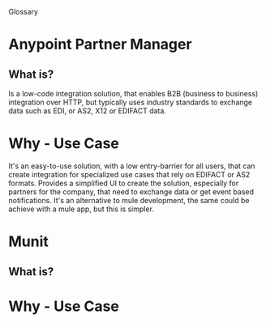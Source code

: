 Glossary

# Anypoint Partner Manager

## What is?
Is a low-code integration solution, that enables B2B (business to business) integration over HTTP, but typically uses industry standards to exchange
data such as EDI, or AS2, X12 or EDIFACT data.

# Why - Use Case
It's an easy-to-use solution, with a low entry-barrier for all users, that can create integration for specialized use cases that rely on EDIFACT or AS2 formats.
Provides a simplified UI to create the solution, especially for partners for the company, that need to exchange data or get event based notifications.
It's an alternative to mule development, the same could be achieve with a mule app, but this is simpler.

# Munit

## What is?

# Why - Use Case
